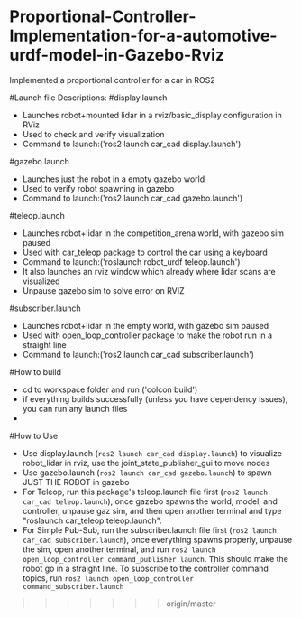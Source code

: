 # Proportional-Controller-Implementation-for-a-automotive-urdf-model-in-Gazebo-Rviz
Implemented a proportional controller for a car in ROS2

#Launch file Descriptions:
#display.launch

   - Launches robot+mounted lidar in a rviz/basic_display configuration in RViz
   - Used to check and verify visualization
   - Command to launch:('ros2 launch car_cad display.launch')

#gazebo.launch

   - Launches just the robot in a empty gazebo world
   - Used to verify robot spawning in gazebo
   - Command to launch:('ros2 launch car_cad gazebo.launch')

#teleop.launch

  - Launches robot+lidar in the competition_arena world, with gazebo sim paused
  - Used with car_teleop package to control the car using a keyboard
  - Command to launch:('roslaunch robot_urdf teleop.launch')
  - It also launches an rviz window which already where lidar scans are visualized
  - Unpause gazebo sim to solve error on RVIZ

#subscriber.launch

  - Launches robot+lidar in the empty world, with gazebo sim paused
  - Used with open_loop_controller package to make the robot run in a straight line
  - Command to launch:('ros2 launch car_cad subscriber.launch')

#How to build

  - cd to workspace folder and run ('colcon build')
  - if everything builds successfully (unless you have dependency issues), you can run any launch files
  - 
#How to Use

- Use display.launch (`ros2 launch car_cad display.launch`) to visualize robot_lidar in rviz, use the joint_state_publisher_gui to move nodes
- Use gazebo.launch (`ros2 launch car_cad gazebo.launch`) to spawn JUST THE ROBOT in gazebo
- For Teleop, run this package's teleop.launch file first (`ros2 launch car_cad teleop.launch`), once gazebo spawns the world, model, and controller, unpause gaz sim, and then open another terminal and type "roslaunch car_teleop teleop.launch".
- For Simple Pub-Sub, run the subscriber.launch file first (`ros2 launch car_cad subscriber.launch`), once everything spawns properly, unpause the sim, open another terminal, and run `ros2 launch open_loop_controller command_publisher.launch`. This should make the robot go in a straight line. To subscribe to the controller command topics, run `ros2 launch open_loop_controller command_subscriber.launch`
>>>>>>> origin/master
